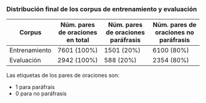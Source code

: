 ### Distribución final de los corpus de entrenamiento y evaluación

| Corpus | Núm. pares de oraciones en total | Núm. pares de oraciones paráfrasis | Núm. pares de oraciones no paráfrasis 
| --- | --- | --- | --- |
| Entrenamiento | 7601 (100%) | 1501 (20%) | 6100 (80%) | 
| Evaluación | 2942 (100%) | 588 (20%)  | 2354 (80%) |

Las etiquetas de los pares de oraciones son:
 * 1 para paráfrais
 * 0 para no paráfrasis